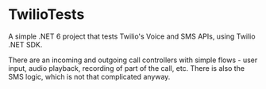 # TwilioTests

A simple .NET 6 project that tests Twilio's Voice and SMS APIs, using Twilio .NET SDK.

There are an incoming and outgoing call controllers with simple flows - user input, audio playback, recording of part of the call, etc.
There is also the SMS logic, which is not that complicated anyway.
